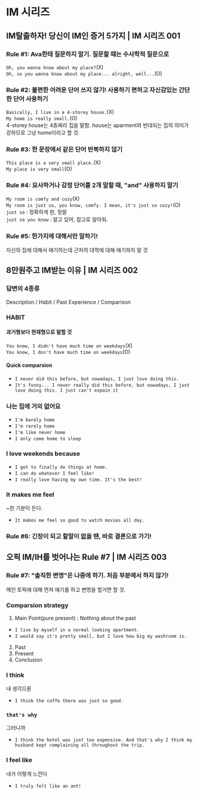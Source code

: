 # IM 시리즈

## IM탈출하자! 당신이 IM인 증거 5가지 | IM 시리즈 001
### Rule #1: Ava한테 질문하지 말기. 질문할 때는 수사학적 질문으로
`Oh, you wanna know about my place?`(X)  
`Oh, so you wanna know about my place... alright, well...`(O)

### Rule #2: 불편한 어려운 단어 쓰지 않기! 사용하기 편하고 자신감있는 간단한 단어 사용하기
`Basically, I live in a 4-storey house.`(X)  
`My home is really small.`(O)  
4-storey house는 4층짜리 집을 말함. house는 aparment와 반대되는 집의 의미가 강하므로 그냥 home이라고 할 것.

### Rule #3: 한 문장에서 같은 단어 반복하지 않기
`This place is a very small place.`(X)  
`My place is very small`(O)

### Rule #4: 묘사하거나 감정 단어를 2개 말할 때, "and" 사용하지 말기
`My room is comfy and cozy`(X)  
`My room is just so, you know, comfy. I mean, it's just so cozy!`(O)  
`just so` : 정확하게 한, 정말  
`just so you know` : 알고 있어, 참고로 알아둬.  

### Rule #5: 한가지에 대해서만 말하기!
자신의 집에 대해서 얘기하는데 근처의 대학에 대해 얘기하지 말 것

## 8만원주고 IM받는 이유 | IM 시리즈 002
### 답변의 4종류
Description / Habit / Past Experience / Comparison

### HABIT
#### 과거형보다 현재형으로 말할 것  
`You know, I didn't have much time on weekdays`(X)  
`You know, I don't have much time on weekdays`(O)  

#### Quick comparsion
- `I never did this before, but nowadays, I just love doing this.`
- `It's funny... I never really did this before, but nowadays, I just love doing this. I just can't expain it`

### 나는 집에 거의 없어요
- `I'm barely home`
- `I'm rarely home`
- `I'm like never home`
- `I only come home to sleep`

### I love weekends because
- `I get to finally do things at home.`
- `I can do whatever I feel like!`
- `I really love having my own time. It's the best!`

### It makes me feel
~한 기분이 든다.
- `It makes me feel so good to watch movies all day.`

### Rule #6: 긴장이 되고 할말이 없을 땐, 바로 결론으로 가기!

## 오픽 IM/IH를 벗어나는 Rule #7 | IM 시리즈 003

### Rule #7: "솔직한 변명"은 나중에 하기. 처음 부분에서 하지 않기!
메인 토픽에 대해 먼져 얘기를 하고 변명을 할거면 할 것.  

### Comparsion strategy
1. Main Point(pure present) : Nothing about the past
  - `I live by myself in a normal looking apartment.`
  - `I would say it's pretty small, but I love how big my washroom is.`
2. Past
3. Present
4. Conclusion

### I think
내 생각으론  
- `I think the coffe there was just so good.`

### `that's why`
그러니까  
- `I think the hotel was just too expensive. And that's why I think my husband kept complaining all throughout the trip.`

### I feel like
내가 이렇게 느낀다
- `I truly felt like an ant!`
